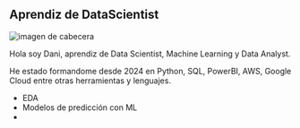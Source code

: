 ## Aprendiz de DataScientist

![imagen de cabecera](https://github.com/danielsmdev/images/blob/main/Daniel%20S%C3%A1nchez.jpg?raw=true)

Hola soy Dani, aprendiz de Data Scientist, Machine Learning y Data Analyst.

He estado formandome desde 2024 en Python, SQL, PowerBI, AWS, Google Cloud entre otras herramientas y lenguajes.

- EDA
- Modelos de predicción con ML
- 
<!--
**danielsmdev/danielsmdev** is a ✨ _special_ ✨ repository because its `README.md` (this file) appears on your GitHub profile.

Here are some ideas to get you started:

- 🔭 I’m currently working on ...
- 🌱 I’m currently learning ...
- 👯 I’m looking to collaborate on ...
- 🤔 I’m looking for help with ...
- 💬 Ask me about ...
- 📫 How to reach me: ...
- 😄 Pronouns: ...
- ⚡ Fun fact: ...
-->
